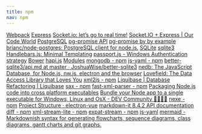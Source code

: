 ```yaml
---
title: npm
nav: npm
---
```




<div class="book">
<a href="https://webpack.js.org/concepts/">Webpack</a>
<a href="https://expressjs.com/">Express</a>
<a href="https://openclassrooms.com/courses/ultra-fast-applications-using-node-js/socket-io-let-s-go-to-real-time">Socket.io: let’s go to real time!</a>
<a href="http://ourcodeworld.com/articles/read/272/how-to-use-socket-io-properly-with-express-framework-in-node-js">Socket.IO + Express | Our Code World</a>
<a href="http://mherman.org/blog/2015/02/12/postgresql-and-nodejs/#.WO16CPnyvDA">PostgreSQL</a>
<a href="http://vitaly-t.github.io/pg-promise/Database.html#.any">pg-promise API</a>
<a href="https://github.com/vitaly-t/pg-promise/wiki/Learn-by-Example">pg-promise by by example</a>
<a href="https://github.com/brianc/node-postgres">brianc/node-postgres: PostgreSQL client for node.js.</a>
<a href="https://medium.com/@tarkus/node-js-and-sqlite-for-rapid-prototyping-bc9cf1f26f10">SQLite</a>
<a href="https://www.npmjs.com/package/sqlite3">sqlite3</a>
<a href="http://handlebarsjs.com/">Handlebars.js: Minimal Templating</a>
<a href="https://github.com/auth0/passport-windowsauth">passport.js - Windows Authentication strategy</a>
<a href="http://bower.io/">Bower</a>
<a href="https://hapijs.com/">hapi.js</a>
<a href="https://webpack.js.org/concepts/modules/#what-is-a-webpack-module">Modules</a>
<a href="https://www.npmjs.com/package/mongodb">mongodb - npm</a>
<a href="https://www.npmjs.com/package/js-yaml">js-yaml - npm</a>
<a href="https://github.com/JoshuaWise/better-sqlite3/blob/master/docs/api.md#getbindparameters---row">better-sqlite3/api.md at master · JoshuaWise/better-sqlite3</a>
<a href="https://github.com/louischatriot/nedb">nedb: The JavaScript Database, for Node.js, nw.js, electron and the browser</a>
<a href="https://google.github.io/lovefield/">Lovefield: The Data Access Library that Loves You</a>
<a href="https://www.npmjs.com/package/xml2js">xml2js - npm</a>
<a href="http://www.liquibase.org/">Liquibase | Database Refactoring | Liquibase</a>
<a href="https://www.npmjs.com/package/sax">sax - npm</a>
<a href="https://www.npmjs.com/package/fast-xml-parser">fast-xml-parser - npm</a>
<a href="http://www.sheshbabu.com/posts/packaging-node-js-code-into-cross-platform-executables/">Packaging Node.js code into cross platform executables</a>
<a href="https://dev.to/jochemstoel/bundle-your-node-app-to-a-single-executable-for-windows-linux-and-osx-2c89">Bundle your Node app to a single executable for Windows, Linux and OsX - DEV Community 👩‍💻👨‍💻</a>
<a href="https://www.npmjs.com/package/nexe">nexe - npm</a>
<a href="https://simulatedgreg.gitbooks.io/electron-vue/content/en/project_structure.html">Project Structure · electron-vue</a>
<a href="https://markdown-it.github.io/markdown-it/">markdown-it 8.4.2 API documentation</a>
<a href="https://www.npmjs.com/package/diff">diff - npm</a>
<a href="https://www.npmjs.com/package/xml-stream-lite">xml-stream-lite - npm</a>
<a href="https://www.npmjs.com/package/expat-stream">expat-stream - npm</a>
<a href="http://adilapapaya.com/docs/js-yaml/">js-yaml</a>
<a href="https://mermaidjs.github.io/#/">mermaid - Markdownish syntax for generating flowcharts, sequence diagrams, class diagrams, gantt charts and git graphs.</a>

</div>

